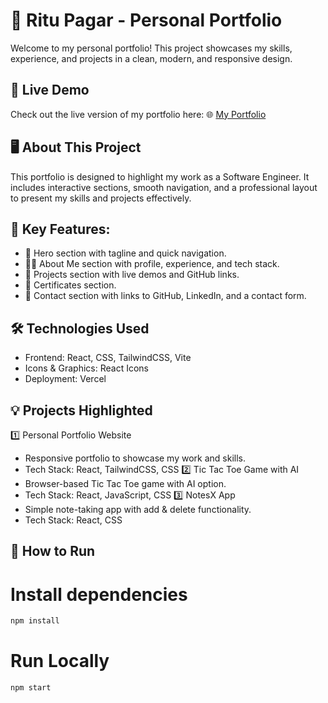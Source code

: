 # 🌟 Ritu Pagar - Personal Portfolio

Welcome to my personal portfolio! This project showcases my skills, experience, and projects in a clean, modern, and responsive design.

## 🚀 Live Demo

Check out the live version of my portfolio here: 🌐 [My Portfolio](https://my-portfolio-one-gamma-81.vercel.app/)

## 🖥️ About This Project

This portfolio is designed to highlight my work as a Software Engineer. It includes interactive sections, smooth navigation, and a professional layout to present my skills and projects effectively.

## 🚀 Key Features:
- 🎯 Hero section with tagline and quick navigation.
- 🧑‍💻 About Me section with profile, experience, and tech stack.
- 💼 Projects section with live demos and GitHub links.
- 📜 Certificates section.
- 📩 Contact section with links to GitHub, LinkedIn, and a contact form.

## 🛠️ Technologies Used
- Frontend: React, CSS, TailwindCSS, Vite
- Icons & Graphics: React Icons
- Deployment: Vercel 

## 💡 Projects Highlighted
1️⃣ Personal Portfolio Website
- Responsive portfolio to showcase my work and skills.
- Tech Stack: React, TailwindCSS, CSS
2️⃣ Tic Tac Toe Game with AI
- Browser-based Tic Tac Toe game with AI option.
- Tech Stack: React, JavaScript, CSS
3️⃣ NotesX App
- Simple note-taking app with add & delete functionality.
- Tech Stack: React, CSS

## 🚀 How to Run

# Install dependencies
```bash
npm install
```
# Run Locally
```bash
npm start
```
